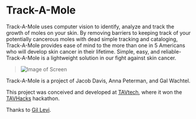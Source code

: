 # Track-A-Mole

Track-A-Mole uses computer vision to identify, analyze and track the growth of moles on your skin. By removing barriers to keeping track of your potentially cancerous moles with dead simple tracking and cataloging, Track-A-Mole provides ease of mind to the more than one in 5 Americans who will develop skin cancer in their lifetime. Simple, easy, and reliable- Track-A-Mole is a lightweight solution in our fight against skin cancer. 

>![Image of Screen](http://i.imgur.com/oudWpd1.png)

Track-A-Mole is a project of Jacob Davis, Anna Peterman, and Gal Wachtel.

This project was conceived and developed at [TAVtech](taventure.org/), where it won the [TAVHacks](https://tavtech2017hackathon.splashthat.com/) hackathon.

Thanks to [Gil Levi](github.com/GilLevi/).
